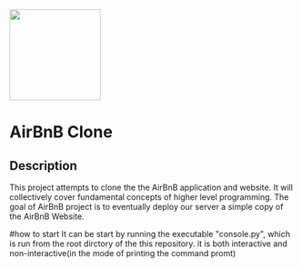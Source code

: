 <img src="https://github.com/jarehec/AirBnB_clone_v3/blob/master/dev/HBTN-hbnb-Final.png" width="160" height=auto />

# AirBnB Clone


## Description

This project attempts to clone the the AirBnB application and website. It will collectively cover fundamental concepts of higher level programming. The goal of AirBnB project is to eventually deploy our server a simple copy of the AirBnB Website.

#how to start
It can be start by running the executable "console.py", which is run from the root dirctory of the this repository.
it is both interactive and non-interactive(in the mode of printing the command promt)

